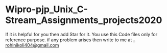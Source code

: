 # Wipro-pjp_Unix_C-Stream_Assignments_projects2020
If it is helpful for you then add Star for it.
You use this Code files only for reference purpose.
if any problem arises then write to me at -rohinikoli404@gmail.com
